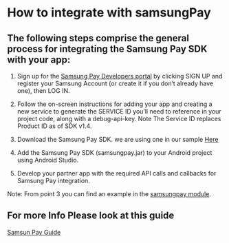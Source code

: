How to integrate with samsungPay 
========

The following steps comprise the general process for integrating the Samsung Pay SDK with your app:
--------
1. Sign up for the [Samsung Pay Developers portal](https://pay.samsung.com/developers) by clicking SIGN UP and register your Samsung Account (or create it if you don’t already have one), then LOG IN.

2. Follow the on-screen instructions for adding your app and creating a new service to generate the SERVICE ID you’ll need to reference in your project code, along with a debug-api-key.
   Note The Service ID replaces Product ID as of SDK v1.4.

3. Download the Samsung Pay SDK.
   we are using one in our sample [Here](https://github.com/paytabscom/paytabs-android-library-sample/blob/PT2/samsungpay/libs/SamsungPaySDK_v2.14.00.jar) 

4. Add the Samsung Pay SDK (samsungpay.jar) to your Android project using Android Studio.

5. Develop your partner app with the required API calls and callbacks for Samsung Pay integration.

 Note: From point 3 you can find an example in the [samsungpay module](https://github.com/paytabscom/paytabs-android-library-sample/tree/PT2/samsungpay).

For more Info Please look at this guide
------------
[Samsun Pay Guide](https://d3sfvyfh4b9elq.cloudfront.net/ptr/guide/techguide/v1.4/guide/00_01_about_this_guide.html)
